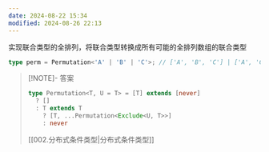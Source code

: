 ```yaml
---
date: 2024-08-22 15:34
modified: 2024-08-26 22:13
---
```


实现联合类型的全排列，将联合类型转换成所有可能的全排列数组的联合类型

```ts
type perm = Permutation<'A' | 'B' | 'C'>; // ['A', 'B', 'C'] | ['A', 'C', 'B'] | ['B', 'A', 'C'] | ['B', 'C', 'A'] | ['C', 'A', 'B'] | ['C', 'B', 'A']
```

> [!NOTE]- 答案
> 
> ```ts
> type Permutation<T, U = T> = [T] extends [never]
>   ? []
>   : T extends T
>     ? [T, ...Permutation<Exclude<U, T>>]
>     : never
> ```
> 
> [[002.分布式条件类型|分布式条件类型]]
